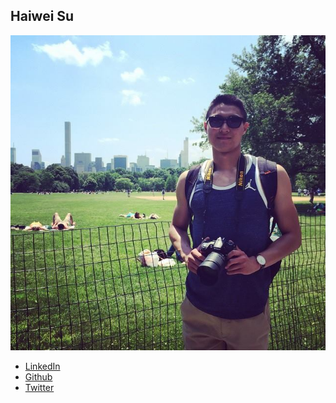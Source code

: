 Haiwei Su
-------------

![](photos/haiwei-su.jpg)

* [LinkedIn](https://www.linkedin.com/pub/haiwei-su/49/370/76a)
* [Github](https://github.com/haiweiosu)
* [Twitter](https://www.twitter.com/Suhaiwei)
